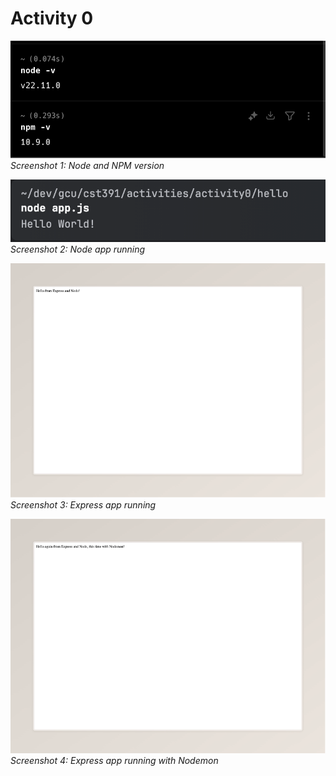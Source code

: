 # Activity 0

![](screenshots/a0s1.png)
*Screenshot 1: Node and NPM version*

![](screenshots/a0s2.png)
*Screenshot 2: Node app running*

![](screenshots/a0s3.png)
*Screenshot 3: Express app running*

![](screenshots/a0s4.png)
*Screenshot 4: Express app running with Nodemon*